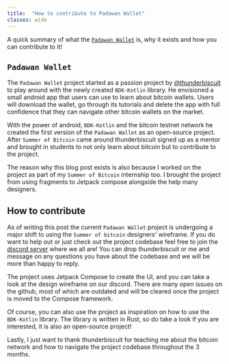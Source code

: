 ```yaml
---
title:  "How to contribute to Padawan Wallet"
classes: wide
---
```


A quick summary of what the [`Padawan Wallet`](https://github.com/thunderbiscuit/padawan-wallet) is, why it exists and how you can contribute to it!

## `Padawan Wallet`

The `Padawan Wallet` project started as a passion project by [@thunderbiscuit](https://github.com/thunderbiscuit) to play around with the newly created `BDK-Kotlin` library.
He envisioned a small android app that users can use to learn about bitcoin wallets.
Users will download the wallet, go through its tutorials and delete the app with full confidence that they can navigate other bitcoin wallets on the market. 

With the power of android, `BDK-Kotlin` and the bitcoin testnet network he created the first version of the `Padawan Wallet` as an open-source project.
After `Summer of Bitcoin` came around thunderbiscuit signed up as a mentor and brought in students to not only learn about bitcoin but to contribute to the project. 

The reason why this blog post exists is also because I worked on the project as part of my `Summer of Bitcoin` internship too. 
I brought the project from using fragments to Jetpack compose alongside the help many designers.

## How to contribute

As of writing this post the current `Padawan Wallet` project is undergoing a major shift to using the `Summer of bitcoin` designers' wireframe.
If you do want to help out or just check out the project codebase feel free to join the [discord server](https://discord.com/invite/hbMszDMP3X) where we all are!
You can drop thunderbiscuit or me and message on any questions you have about the codebase and we will be more than happy to reply.

The project uses Jetpack Compose to create the UI, and you can take a look at the design wireframe on our discord.
There are many open issues on the github, most of which are outdated and will be cleared once the project is moved to the Compose framework.

Of course, you can also use the project as inspiration on how to use the `BDK-Kotlin` library. 
The library is written in Rust, so do take a look if you are interested, it is also an open-source project!

Lastly, I just want to thank thunderbiscuit for teaching me about the bitcoin network and how to navigate the project codebase throughout the 3 months.
